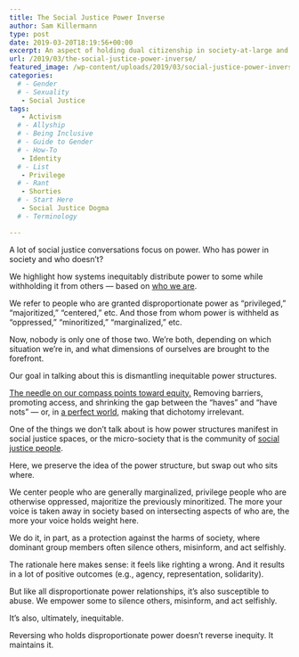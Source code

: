 ```yaml
---
title: The Social Justice Power Inverse
author: Sam Killermann
type: post
date: 2019-03-20T18:19:56+00:00
excerpt: An aspect of holding dual citizenship in society-at-large and the microsociety of social justice.
url: /2019/03/the-social-justice-power-inverse/
featured_image: /wp-content/uploads/2019/03/social-justice-power-inverse.jpg
categories: 
  # - Gender
  # - Sexuality
   - Social Justice
tags:
   - Activism
  # - Allyship
  # - Being Inclusive
  # - Guide to Gender
  # - How-To
   - Identity
  # - List
   - Privilege
  # - Rant
   - Shorties
  # - Start Here
   - Social Justice Dogma
  # - Terminology

---
```

A lot of social justice conversations focus on power. Who has power in society and who doesn&#8217;t?

We highlight how systems inequitably distribute power to some while withholding it from others &#8212; based on [who we are][1]. 

We refer to people who are granted disproportionate power as &#8220;privileged,&#8221; &#8220;majoritized,&#8221; &#8220;centered,&#8221; etc. And those from whom power is withheld as &#8220;oppressed,&#8221; &#8220;minoritized,&#8221; &#8220;marginalized,&#8221; etc.

Now, nobody is only one of those two. We&#8217;re both, depending on which situation we&#8217;re in, and what dimensions of ourselves are brought to the forefront.

Our goal in talking about this is dismantling inequitable power structures. 

[The needle on our compass points toward equity.][2] Removing barriers, promoting access, and shrinking the gap between the &#8220;haves&#8221; and &#8220;have nots&#8221; &#8212; or, in [a perfect world][3], making that dichotomy irrelevant.

One of the things we don&#8217;t talk about is how power structures manifest in social justice spaces, or the micro-society that is the community of [social justice people][4].

Here, we preserve the idea of the power structure, but swap out who sits where.

<!--more-->

We center people who are generally marginalized, privilege people who are otherwise oppressed, majoritize the previously minoritized. The more your voice is taken away in society based on intersecting aspects of who are, the more your voice holds weight here.

We do it, in part, as a protection against the harms of society, where dominant group members often silence others, misinform, and act selfishly.

The rationale here makes sense: it feels like righting a wrong. And it results in a lot of positive outcomes (e.g., agency, representation, solidarity). 

But like all disproportionate power relationships, it&#8217;s also susceptible to abuse. We empower some to silence others, misinform, and act selfishly.

It&#8217;s also, ultimately, inequitable.

Reversing who holds disproportionate power doesn&#8217;t reverse inequity. It maintains it.

 [1]: /2012/10/individual-difference-and-group-similiarity/
 [2]: /2019/01/introducing-the-social-justice-compass/
 [3]: /2019/03/the-two-worlds-dilemma/
 [4]: /2018/03/taxonomy-social-justice-people/